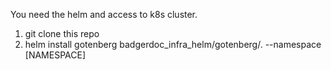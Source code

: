 You need the helm and access to k8s cluster.

1. git clone this repo
2. helm install gotenberg badgerdoc_infra_helm/gotenberg/. --namespace [NAMESPACE]
